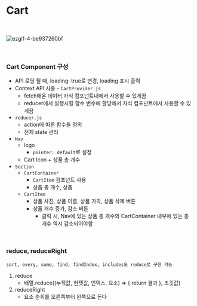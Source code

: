 
# Cart
<br>

![ezgif-4-be937260bf](https://user-images.githubusercontent.com/108653518/226877890-a1643619-5c77-475e-8e40-f5d7d1c1d8f3.gif)

<br>

### Cart Component 구성
- API 로딩 될 때, loading: true로 변경, loading 표시 출력
- Context API 사용 - `CartProvider.js`
	- fetch해온 데이터 자식 컴포넌트내에서 사용할 수 있게끔
	- reducer에서 실행시킬 함수 변수에 할당해서 자식 컴포넌트에서 사용할 수 있게끔
- `reducer.js`
  - action에 따른 함수들 정의
  - 전체 state 관리
- `Nav` 
	- logo
		- `pointer: default`로 설정
	- Cart Icon + 상품 총 개수
- `Section`
	- `CartContainer`
		- `CartItem` 컴포넌트 사용
		- 상품 총 개수, 상품
	- `CartItem`
		- 상품 사진, 상품 이름, 상품 가격, 상품 삭제 버튼
		- 상품 개수 증가, 감소 버튼 
			- 클릭 시, Nav에 있는 상품 총 개수와 CartContainer 내부에 있는 총 개수 역시 감소되어야함
<br>

### reduce, reduceRight
	sort, every, some, find, findIndex, includes도 reduce로 구현 가능
1. reduce
	- 배열.reduce((누적값, 현잿값, 인덱스, 요소) => { return 결과 }, 초깃값)
2. reduceRight
	- 요소 순회를 오른쪽부터 왼쪽으로 돈다